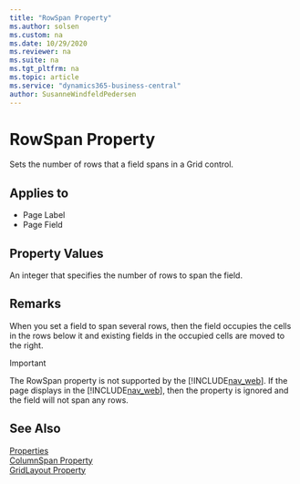 ```yaml
---
title: "RowSpan Property"
ms.author: solsen
ms.custom: na
ms.date: 10/29/2020
ms.reviewer: na
ms.suite: na
ms.tgt_pltfrm: na
ms.topic: article
ms.service: "dynamics365-business-central"
author: SusanneWindfeldPedersen
---
```

[//]: # (START>DO_NOT_EDIT)
[//]: # (IMPORTANT:Do not edit any of the content between here and the END>DO_NOT_EDIT.)
[//]: # (Any modifications should be made in the .xml files in the ModernDev repo.)
# RowSpan Property
Sets the number of rows that a field spans in a Grid control.

## Applies to
-   Page Label
-   Page Field

[//]: # (IMPORTANT: END>DO_NOT_EDIT)

## Property Values

 An integer that specifies the number of rows to span the field.  
  
## Remarks

When you set a field to span several rows, then the field occupies the cells in the rows below it and existing fields in the occupied cells are moved to the right. 
<!--  //NAV For example, the following illustration shows a GridLayout control that consists of four fields arranged in two rows.  
  
![GridLayout of 4 fields in 2 rows and 2 columns](../media/NAVGridLayout2rX2c.png "NAVGridLayout2rX2c")  
  
If you set Field 1 to span two rows, then the following layout is displayed:  
  
![GridLayout showing row span](../media/NAVGridLayoutRowSpan.png "NAVGridLayoutRowSpan")  
 
-->

> [!IMPORTANT]  
> The RowSpan property is not supported by the [!INCLUDE[nav_web](../includes/nav_web_md.md)]. If the page displays in the [!INCLUDE[nav_web](../includes/nav_web_md.md)], then the property is ignored and the field will not span any rows.

## See Also

[Properties](devenv-properties.md)  
[ColumnSpan Property](devenv-columnspan-property.md)  
[GridLayout Property](devenv-gridlayout-property.md)  